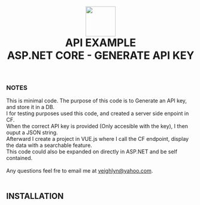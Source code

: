 <h1 align="center"><img src="https://upload.wikimedia.org/wikipedia/commons/e/ee/.NET_Core_Logo.svg" width="80" height="80">
<br>API EXAMPLE<br>
ASP.NET CORE - GENERATE API KEY</h1>
<br>

### NOTES

This is minimal code. The purpose of this code is to Generate an API key, and store it in a DB.<br>
I for testing purposes used this code, and created a server side enpoint in CF.<br>
When the correct API key is provided (Only accesible with the key), I then ouput a JSON string.<br>
Afterward I create a project in VUE.js where I call the CF endpoint, display the data with a searchable feature.<br>
This code could also be expanded on directly in ASP.NET and be self contained.<br> <br>
Any questions feel fre to email me at <veighlyn@yahoo.com>.
<br> <br>

## INSTALLATION

